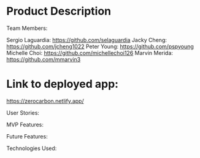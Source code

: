 # Product Description

Team Members:

Sergio Laguardia: https://github.com/selaguardia
Jacky Cheng: https://github.com/jcheng1022
Peter Young: https://github.com/pspyoung
Michelle Choi: https://github.com/michellechoi126
Marvin Merida: https://github.com/mmarvin3

# Link to deployed app:

https://zerocarbon.netlify.app/

User Stories:

MVP Features:

Future Features:

Technologies Used:
